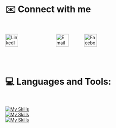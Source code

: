 
# ✉️  Connect with me
<br> 
 <p align="left">
      <a href="https://www.linkedin.com/in/ahmadsmuhaisen/" target="_blank"><img src="https://raw.githubusercontent.com/rahuldkjain/github-profile-readme-generator/master/src/images/icons/Social/linked-in-alt.svg" alt="LinkedIn" height="40" width="40" style="padding-right: 100px;"></a>
  &nbsp; &nbsp; 
       <a href="mailto:ahmuhaisen03@gmail.com" target="_blank"><img style="padding-right: 30px" src="https://techcommunity.microsoft.com/t5/image/serverpage/image-id/172206i70472167E79B9D0F/image-size/large?v=v2&amp;px=999" height="40" width="40" alt="Email"></a>   &nbsp; &nbsp; 
        <a href="https://www.facebook.com/ahmadsmuhaisen"><img src="https://raw.githubusercontent.com/rahuldkjain/github-profile-readme-generator/master/src/images/icons/Social/facebook.svg" alt="Facebook" height="40" width="40" style="padding-right: 100px;"></a>
 </p>

<br> <br>
# 💻 Languages and Tools: 
<br>
<div style="display: flex; align-items: center;">

 [![My Skills](https://skillicons.dev/icons?i=cpp,cs,net&theme=light)](https://skillicons.dev)
 <br>
 [![My Skills](https://skillicons.dev/icons?i=html,css,js&theme=light)](https://skillicons.dev)
 <br>
 [![My Skills](https://skillicons.dev/icons?i=mysql,visualstudio,vscode,git,github,ai&theme=light)](https://skillicons.dev)
  
</div>

